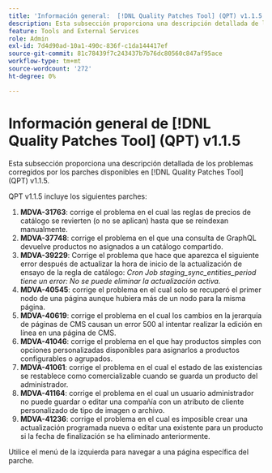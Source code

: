 ```yaml
---
title: 'Información general:  [!DNL Quality Patches Tool] (QPT) v1.1.5'
description: Esta subsección proporciona una descripción detallada de los problemas corregidos por los parches disponibles en  [!DNL Quality Patches Tool] (QPT) v1.1.5.
feature: Tools and External Services
role: Admin
exl-id: 7d4d90ad-10a1-490c-836f-c1da144417ef
source-git-commit: 81c78439f7c243437b7b76dc80560c847af95ace
workflow-type: tm+mt
source-wordcount: '272'
ht-degree: 0%

---
```


# Información general de [!DNL Quality Patches Tool] (QPT) v1.1.5

Esta subsección proporciona una descripción detallada de los problemas corregidos por los parches disponibles en [!DNL Quality Patches Tool] (QPT) v1.1.5.

QPT v1.1.5 incluye los siguientes parches:

1. **MDVA-31763**: corrige el problema en el cual las reglas de precios de catálogo se revierten (o no se aplican) hasta que se reindexan manualmente.
1. **MDVA-37748**: corrige el problema en el que una consulta de GraphQL devuelve productos no asignados a un catálogo compartido.
1. **MDVA-39229**: Corrige el problema que hace que aparezca el siguiente error después de actualizar la hora de inicio de la actualización de ensayo de la regla de catálogo: *Cron Job staging_sync_entities_period tiene un error: No se puede eliminar la actualización activa.*
1. **MDVA-40545**: corrige el problema en el cual solo se recuperó el primer nodo de una página aunque hubiera más de un nodo para la misma página.
1. **MDVA-40619**: corrige el problema en el cual los cambios en la jerarquía de páginas de CMS causan un error 500 al intentar realizar la edición en línea en una página de CMS.
1. **MDVA-41046**: corrige el problema en el que hay productos simples con opciones personalizadas disponibles para asignarlos a productos configurables o agrupados.
1. **MDVA-41061**: corrige el problema en el cual el estado de las existencias se restablece como comercializable cuando se guarda un producto del administrador.
1. **MDVA-41164**: corrige el problema en el cual un usuario administrador no puede guardar o editar una compañía con un atributo de cliente personalizado de tipo de imagen o archivo.
1. **MDVA-41236**: corrige el problema en el cual es imposible crear una actualización programada nueva o editar una existente para un producto si la fecha de finalización se ha eliminado anteriormente.

Utilice el menú de la izquierda para navegar a una página específica del parche.
